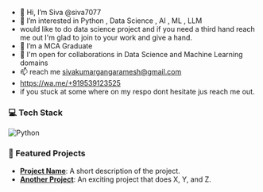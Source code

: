 - 👋 Hi, I’m Siva @siva7077
- 👀 I’m interested in Python , Data Science , AI , ML , LLM
- would like to do data science project and if you need a third hand reach me out I'm glad to join to your work and give a hand.
- 🌱 I’m a MCA Graduate
- 🤝 I'm open for collaborations in Data Science and Machine Learning domains
- 📫 reach me sivakumargangaramesh@gmail.com
- https://wa.me/+919539123525
- if you stuck at some where on my respo dont hesitate jus reach me out.


### 💻 Tech Stack
![Python](https://img.shields.io/badge/Python-3776AB?style=for-the-badge&logo=python&logoColor=white)


### 🔧 Featured Projects
- [**Project Name**](https://github.com/your-repo): A short description of the project.
- [**Another Project**](https://github.com/your-repo): An exciting project that does X, Y, and Z.
